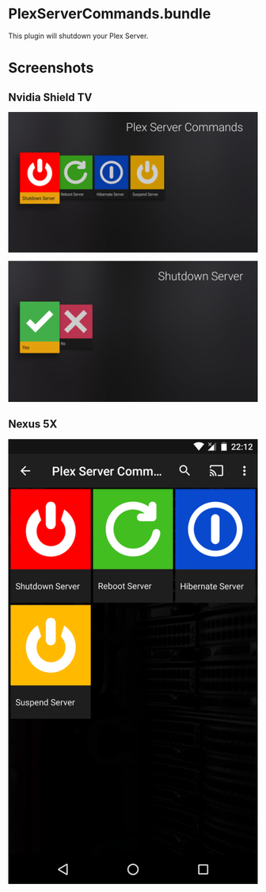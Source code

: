 # PlexServerCommands.bundle

This plugin will shutdown your Plex Server. 

# Screenshots

## Nvidia Shield TV

![Nvidia Shield TV 1](https://github.com/StancuFlorin/PlexServerCommands.bundle/blob/master/Screenshots/Nvidia%20Shield%20TV%201.png)

![Nvidia Shield TV 2](https://github.com/StancuFlorin/PlexServerCommands.bundle/blob/master/Screenshots/Nvidia%20Shield%20TV%202.png)

## Nexus 5X

![Nexus 5X 1](https://github.com/StancuFlorin/PlexServerCommands.bundle/blob/master/Screenshots/Nexus%205X%201.png)